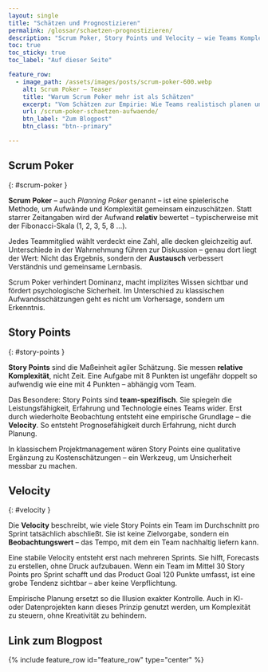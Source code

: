 ```yaml
---
layout: single
title: "Schätzen und Prognostizieren"
permalink: /glossar/schaetzen-prognostizieren/
description: "Scrum Poker, Story Points und Velocity – wie Teams Komplexität verstehen, realistisch planen und empirisch lernen."
toc: true
toc_sticky: true
toc_label: "Auf dieser Seite"

feature_row:
  - image_path: /assets/images/posts/scrum-poker-600.webp
    alt: Scrum Poker – Teaser
    title: "Warum Scrum Poker mehr ist als Schätzen"
    excerpt: "Vom Schätzen zur Empirie: Wie Teams realistisch planen und lernen."
    url: /scrum-poker-schaetzen-aufwaende/
    btn_label: "Zum Blogpost"
    btn_class: "btn--primary"

---
```


## Scrum Poker
{: #scrum-poker }

**Scrum Poker** – auch *Planning Poker* genannt – ist eine spielerische Methode, um Aufwände und Komplexität gemeinsam einzuschätzen.
Statt starrer Zeitangaben wird der Aufwand **relativ** bewertet – typischerweise mit der Fibonacci-Skala (1, 2, 3, 5, 8 …).

Jedes Teammitglied wählt verdeckt eine Zahl, alle decken gleichzeitig auf.
Unterschiede in der Wahrnehmung führen zur Diskussion – genau dort liegt der Wert:
Nicht das Ergebnis, sondern der **Austausch** verbessert Verständnis und gemeinsame Lernbasis.

Scrum Poker verhindert Dominanz, macht implizites Wissen sichtbar und fördert psychologische Sicherheit.
Im Unterschied zu klassischen Aufwandsschätzungen geht es nicht um Vorhersage, sondern um Erkenntnis.

## Story Points
{: #story-points }

**Story Points** sind die Maßeinheit agiler Schätzung.
Sie messen **relative Komplexität**, nicht Zeit.
Eine Aufgabe mit 8 Punkten ist ungefähr doppelt so aufwendig wie eine mit 4 Punkten – abhängig vom Team.

Das Besondere: Story Points sind **team-spezifisch**.
Sie spiegeln die Leistungsfähigkeit, Erfahrung und Technologie eines Teams wider.
Erst durch wiederholte Beobachtung entsteht eine empirische Grundlage – die **Velocity**.
So entsteht Prognosefähigkeit durch Erfahrung, nicht durch Planung.

In klassischem Projektmanagement wären Story Points eine qualitative Ergänzung zu Kostenschätzungen – ein Werkzeug, um Unsicherheit messbar zu machen.

## Velocity
{: #velocity }

Die **Velocity** beschreibt, wie viele Story Points ein Team im Durchschnitt pro Sprint tatsächlich abschließt.
Sie ist keine Zielvorgabe, sondern ein **Beobachtungswert** – das Tempo, mit dem ein Team nachhaltig liefern kann.

Eine stabile Velocity entsteht erst nach mehreren Sprints.
Sie hilft, Forecasts zu erstellen, ohne Druck aufzubauen.
Wenn ein Team im Mittel 30 Story Points pro Sprint schafft und das Product Goal 120 Punkte umfasst, ist eine grobe Tendenz sichtbar – aber keine Verpflichtung.

Empirische Planung ersetzt so die Illusion exakter Kontrolle.
Auch in KI- oder Datenprojekten kann dieses Prinzip genutzt werden, um Komplexität zu steuern, ohne Kreativität zu behindern.

## Link zum Blogpost

<div class="blogpost-card">
  {% include feature_row id="feature_row" type="center" %}
</div>
